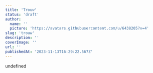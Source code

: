 ```yaml
---
title: 'Trouw'
status: 'draft'
author:
  name: ''
  picture: 'https://avatars.githubusercontent.com/u/6438205?v=4'
slug: 'trouw'
description: ''
coverImage: ''
url: ''
publishedAt: '2023-11-13T16:29:22.567Z'
---
```


undefined